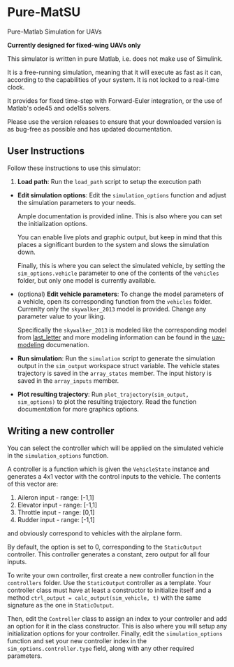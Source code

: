 # Pure-MatSU
Pure-Matlab Simulation for UAVs

**Currently designed for fixed-wing UAVs only**

This simulator is written in pure Matlab, i.e. does not make use of Simulink.

It is a free-running simulation, meaning that it will execute as fast as it can, according to the capabilities of your system. It is not locked to a real-time clock.

It provides for fixed time-step with Forward-Euler integration, or the use of Matlab's ode45 and ode15s solvers.

Please use the version releases to ensure that your downloaded version is as bug-free as possible and has updated documentation.

## User Instructions

Follow these instructions to use this simulator:

 1. **Load path**: Run the `load_path` script to setup the execution path
 - **Edit simulation options**: Edit the `simulation_options` function and adjust the simulation parameters to your needs. 

   Ample documentation is provided inline. This is also where you can set the initialization options.

   You can enable live plots and graphic output, but keep in mind that this places a significant burden to the system and slows the simulation down.

   Finally, this is where you can select the simulated vehicle, by setting the `sim_options.vehicle` parameter to one of the contents of the `vehicles` folder, but only one model is currently available.

 - (optional) **Edit vehicle parameters**: To change the model parameters of a vehicle, open its corresponding function from the `vehicles` folder. Currenlty only the `skywalker_2013` model is provided. Change any parameter value to your liking.

   Specifically the `skywalker_2013` is modeled like the corresponding model from [last_letter](http://georacer.github.io/last_letter/parameters/aircraftParams.html) and more modeling information can be found in the [uav-modeling](https://github.com/Georacer/uav-modeling/blob/master/preamble.pdf) documenation.

 - **Run simulation**: Run the `simulation` script to generate the simulation output in the `sim_output` workspace struct variable. The vehicle states trajectory is saved in the `array_states` member. The input history is saved in the `array_inputs` member.

 - **Plot resulting trajectory**: Run `plot_trajectory(sim_output, sim_options)` to plot the resulting trajectory. Read the function documentation for more graphics options.

## Writing a new controller

You can select the controller which will be applied on the simulated vehicle in the `simulation_options` function.

A controller is a function which is given the `VehicleState` instance and generates a 4x1 vector with the control inputs to the vehicle. The contents of this vector are:

 1. Aileron input - range: [-1,1]
 1. Elevator input - range: [-1,1]
 1. Throttle input - range: [0,1]
 1. Rudder input - range: [-1,1]

and obviously correspond to vehicles with the airplane form.

By default, the option is set to 0, corresponding to the `StaticOutput` controller. This controller generates a constant, zero output for all four inputs.

To write your own controller, first create a new controller function in the `controllers` folder. Use the `StaticOutput` controller as a template.
Your controller class must have at least a constructor to initialize itself and a method `ctrl_output = calc_output(sim_vehicle, t)` with the same signature as the one in `StaticOutput`.

Then, edit the `Controller` class to assign an index to your controller and add an option for it in the class constructor. This is also where you will setup any initialization options for your controller.
Finally, edit the `simulation_options` function and set your new controller index in the `sim_options.controller.type` field, along with any other required parameters.